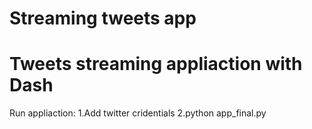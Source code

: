 # Streaming tweets app
# Tweets streaming appliaction with Dash

Run appliaction:
1.Add twitter cridentials
2.python app_final.py
